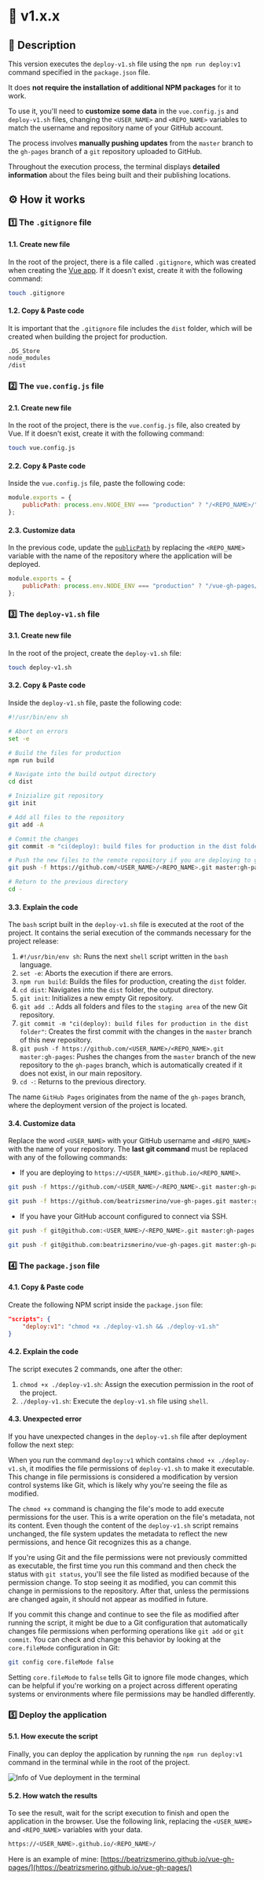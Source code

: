# 🔖 v1.x.x

## 🎯 Description

This version executes the `deploy-v1.sh` file using the `npm run deploy:v1` command specified in the `package.json` file.

It does **not require the installation of additional NPM packages** for it to work.

To use it, you'll need to **customize some data** in the `vue.config.js` and `deploy-v1.sh` files, changing the `<USER_NAME>` and `<REPO_NAME>` variables to match the username and repository name of your GitHub account.

The process involves **manually pushing updates** from the `master` branch to the `gh-pages` branch of a `git` repository uploaded to GitHub.

Throughout the execution process, the terminal displays **detailed information** about the files being built and their publishing locations.

## ⚙️ How it works

### 1️⃣ The `.gitignore` file

#### 1.1. Create new file

In the root of the project, there is a file called `.gitignore`, which was created when creating the [Vue app](https://cli.vuejs.org/guide/creating-a-project.html). If it doesn't exist, create it with the following command:

```bash
touch .gitignore
```

#### 1.2. Copy & Paste code

It is important that the `.gitignore` file includes the `dist` folder, which will be created when building the project for production.

```bash
.DS_Store
node_modules
/dist
```

### 2️⃣ The `vue.config.js` file

#### 2.1. Create new file

In the root of the project, there is the `vue.config.js` file, also created by Vue. If it doesn't exist, create it with the following command:

```bash
touch vue.config.js
```

#### 2.2. Copy & Paste code

Inside the `vue.config.js` file, paste the following code:

```javascript
module.exports = {
	publicPath: process.env.NODE_ENV === "production" ? "/<REPO_NAME>/" : "/"
};
```

#### 2.3. Customize data

In the previous code, update the [`publicPath`](https://cli.vuejs.org/config/#publicpath) by replacing the `<REPO_NAME>` variable with the name of the repository where the application will be deployed.

```javascript
module.exports = {
	publicPath: process.env.NODE_ENV === "production" ? "/vue-gh-pages/" : "/"
};
```

### 3️⃣ The `deploy-v1.sh` file

#### 3.1. Create new file

In the root of the project, create the `deploy-v1.sh` file:

```bash
touch deploy-v1.sh
```

#### 3.2. Copy & Paste code

Inside the `deploy-v1.sh` file, paste the following code:

```bash
#!/usr/bin/env sh

# Abort on errors
set -e

# Build the files for production
npm run build

# Navigate into the build output directory
cd dist

# Inizialize git repository
git init

# Add all files to the repository
git add -A

# Commit the changes
git commit -m "ci(deploy): build files for production in the dist folder"

# Push the new files to the remote repository if you are deploying to github.io
git push -f https://github.com/<USER_NAME>/<REPO_NAME>.git master:gh-pages

# Return to the previous directory
cd -
```

#### 3.3. Explain the code

The `bash` script built in the `deploy-v1.sh` file is executed at the root of the project. It contains the serial execution of the commands necessary for the project release:

1. `#!/usr/bin/env sh`: Runs the next `shell` script written in the `bash` language.
2. `set -e`: Aborts the execution if there are errors.
3. `npm run build`: Builds the files for production, creating the `dist` folder.
4. `cd dist`: Navigates into the `dist` folder, the output directory.
5. `git init`: Initializes a new empty Git repository.
6. `git add .`: Adds all folders and files to the `staging area` of the new Git repository.
7. `git commit -m "ci(deploy): build files for production in the dist folder"`: Creates the first commit with the changes in the `master` branch of this new repository.
8. `git push -f https://github.com/<USER_NAME>/<REPO_NAME>.git master:gh-pages`: Pushes the changes from the `master` branch of the new repository to the `gh-pages` branch, which is automatically created if it does not exist, in our main repository.
9. `cd -`: Returns to the previous directory.

The name `GitHub Pages` originates from the name of the `gh-pages` branch, where the deployment version of the project is located.

#### 3.4. Customize data

Replace the word `<USER_NAME>` with your GitHub username and `<REPO_NAME>` with the name of your repository.
The **last git command** must be replaced with any of the following commands:

- If you are deploying to `https://<USER_NAME>.github.io/<REPO_NAME>`.

```bash
git push -f https://github.com/<USER_NAME>/<REPO_NAME>.git master:gh-pages
```

```bash
git push -f https://github.com/beatrizsmerino/vue-gh-pages.git master:gh-pages
```

- If you have your GitHub account configured to connect via SSH.

```bash
git push -f git@github.com:<USER_NAME>/<REPO_NAME>.git master:gh-pages
```

```bash
git push -f git@github.com:beatrizsmerino/vue-gh-pages.git master:gh-pages
```

### 4️⃣ The `package.json` file

#### 4.1. Copy & Paste code

Create the following NPM script inside the `package.json` file:

```json
"scripts": {
	"deploy:v1": "chmod +x ./deploy-v1.sh && ./deploy-v1.sh"
}
```

#### 4.2. Explain the code

The script executes 2 commands, one after the other:

1. `chmod +x ./deploy-v1.sh`: Assign the execution permission in the root of the project.
2. `./deploy-v1.sh`: Execute the `deploy-v1.sh` file using `shell`.

#### 4.3. Unexpected error

If you have unexpected changes in the `deploy-v1.sh` file after deployment follow the next step:

When you run the command `deploy:v1` which contains `chmod +x ./deploy-v1.sh`, it modifies the file permissions of `deploy-v1.sh` to make it executable. This change in file permissions is considered a modification by version control systems like Git, which is likely why you're seeing the file as modified.

The `chmod +x` command is changing the file's mode to add execute permissions for the user. This is a write operation on the file's metadata, not its content. Even though the content of the `deploy-v1.sh` script remains unchanged, the file system updates the metadata to reflect the new permissions, and hence Git recognizes this as a change.

If you're using Git and the file permissions were not previously committed as executable, the first time you run this command and then check the status with `git status`, you'll see the file listed as modified because of the permission change. To stop seeing it as modified, you can commit this change in permissions to the repository. After that, unless the permissions are changed again, it should not appear as modified in future.

If you commit this change and continue to see the file as modified after running the script, it might be due to a Git configuration that automatically changes file permissions when performing operations like `git add` or `git commit`. You can check and change this behavior by looking at the `core.fileMode` configuration in Git:

```bash
git config core.fileMode false
```

Setting `core.fileMode` to `false` tells Git to ignore file mode changes, which can be helpful if you're working on a project across different operating systems or environments where file permissions may be handled differently.

### 5️⃣ Deploy the application

#### 5.1. How execute the script

Finally, you can deploy the application by running the `npm run deploy:v1` command in the terminal while in the root of the project.

![Info of Vue deployment in the terminal](./README/images/deploy-v1.jpg)

#### 5.2. How watch the results

To see the result, wait for the script execution to finish and open the application in the browser.
Use the following link, replacing the `<USER_NAME>` and `<REPO_NAME>` variables with your data.

```bash
https://<USER_NAME>.github.io/<REPO_NAME>/
```

Here is an example of mine: [https://beatrizsmerino.github.io/vue-gh-pages/](https://beatrizsmerino.github.io/vue-gh-pages/)
